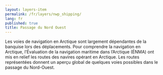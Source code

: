 ```yaml
---
layout: layers-item
permalink: /fr/layers/nwp_shipping/
lang: fr
published: true
title: Passage du Nord Ouest
---
```

Les voies de navigation en Arctique sont largement dépendantes de la banquise lors des déplacements. Pour comprendre la navigation en Arctique, l’Évaluation de la navigation maritime dans l’Arctique (ÉNMA) ont mis en relief les routes des navires opérant en Arctique. Les routes représentées donnent un aperçu global de quelques voies possibles dans le passage du Nord-Ouest.
